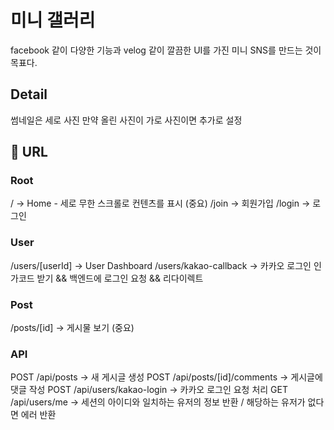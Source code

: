 # 미니 갤러리

facebook 같이 다양한 기능과 velog 같이 깔끔한 UI를 가진 미니 SNS를 만드는 것이 목표다.

## Detail

썸네일은 세로 사진
만약 올린 사진이 가로 사진이면 추가로 설정

## 🧷 URL

### Root

/ -> Home - 세로 무한 스크롤로 컨텐츠를 표시 (중요)
/join -> 회원가입
/login -> 로그인

### User

/users/[userId] -> User Dashboard
/users/kakao-callback -> 카카오 로그인 인가코드 받기 && 백엔드에 로그인 요청 && 리다이렉트

### Post

/posts/[id] -> 게시물 보기 (중요)

<!-- /posts/upload -> 새 글 작성 - 사진 하나에 멘트, 태그달기 (중요) -->

### API

POST /api/posts -> 새 게시글 생성
POST /api/posts/[id]/comments -> 게시글에 댓글 작성
POST /api/users/kakao-login -> 카카오 로그인 요청 처리
GET /api/users/me -> 세션의 아이디와 일치하는 유저의 정보 반환 / 해당하는 유저가 없다면 에러 반환
